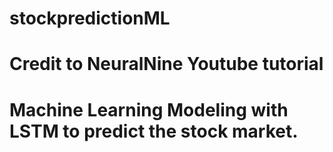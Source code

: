 # stockpredictionML
# Credit to NeuralNine Youtube tutorial
# Machine Learning Modeling with LSTM to predict the stock market.
